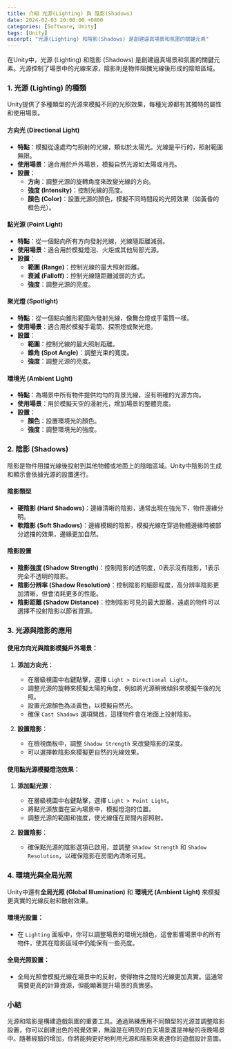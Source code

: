 ```yaml
---
title: 介紹 光源(Lighting) 與 陰影(Shadows)
date: 2024-02-03 20:00:00 +0800
categories: [Software, Unity]
tags: [Unity] 
excerpt: "光源(Lighting) 和陰影(Shadows) 是創建逼真場景和氛圍的關鍵元素"
---
```


在Unity中，光源 (Lighting) 和陰影 (Shadows) 是創建逼真場景和氛圍的關鍵元素。光源控制了場景中的光線來源，陰影則是物件阻擋光線後形成的陰暗區域。

### 1. **光源 (Lighting) 的種類**

Unity提供了多種類型的光源來模擬不同的光照效果，每種光源都有其獨特的屬性和使用場景。

#### **方向光 (Directional Light)**
- **特點**：模擬從遠處均勻照射的光線，類似於太陽光。光線是平行的，照射範圍無限。
- **使用場景**：適合用於戶外場景，模擬自然光源如太陽或月亮。
- **設置**：
  - **方向**：調整光源的旋轉角度來改變光線的方向。
  - **強度 (Intensity)**：控制光線的亮度。
  - **顏色 (Color)**：設置光源的顏色，模擬不同時間段的光照效果（如黃昏的橙色光）。

#### **點光源 (Point Light)**
- **特點**：從一個點向所有方向發射光線，光線隨距離減弱。
- **使用場景**：適合用於模擬燈泡、火炬或其他局部光源。
- **設置**：
  - **範圍 (Range)**：控制光線的最大照射距離。
  - **衰減 (Falloff)**：控制光線隨距離減弱的方式。
  - **強度**：調整光源的亮度。

#### **聚光燈 (Spotlight)**
- **特點**：從一個點向錐形範圍內發射光線，像舞台燈或手電筒一樣。
- **使用場景**：適合用於模擬手電筒、探照燈或聚光燈。
- **設置**：
  - **範圍**：控制光線的最大照射距離。
  - **錐角 (Spot Angle)**：調整光束的寬度。
  - **強度**：調整光源的亮度。

#### **環境光 (Ambient Light)**
- **特點**：為場景中所有物件提供均勻的背景光線，沒有明確的光源方向。
- **使用場景**：用於模擬天空的漫射光，增加場景的整體亮度。
- **設置**：
  - **顏色**：設置環境光的顏色。
  - **強度**：調整環境光的強度。

### 2. **陰影 (Shadows)**

陰影是物件阻擋光線後投射到其他物體或地面上的陰暗區域。Unity中陰影的生成和顯示會依據光源的設置進行。

#### **陰影類型**
- **硬陰影 (Hard Shadows)**：邊緣清晰的陰影，通常出現在強光下，物件邊緣分明。
- **軟陰影 (Soft Shadows)**：邊緣模糊的陰影，模擬光線在穿過物體邊緣時被部分遮擋的效果，邊緣更加自然。

#### **陰影設置**
- **陰影強度 (Shadow Strength)**：控制陰影的透明度，0表示沒有陰影，1表示完全不透明的陰影。
- **陰影分辨率 (Shadow Resolution)**：控制陰影的細節程度，高分辨率陰影更加清晰，但會消耗更多的性能。
- **陰影距離 (Shadow Distance)**：控制陰影可見的最大距離，遠處的物件可以選擇不投射陰影以節省資源。

### 3. **光源與陰影的應用**

#### **使用方向光與陰影模擬戶外場景**：
1. **添加方向光**：
   - 在層級視圖中右鍵點擊，選擇 `Light > Directional Light`。
   - 調整光源的旋轉來模擬太陽的角度，例如將光源稍微傾斜來模擬午後的光照。
   - 設置光源顏色為淡黃色，以模擬自然光。
   - 確保 `Cast Shadows` 選項開啟，這樣物件會在地面上投射陰影。

2. **設置陰影**：
   - 在檢視面板中，調整 `Shadow Strength` 來改變陰影的深度。
   - 可以選擇軟陰影來模擬更自然的光線效果。

#### **使用點光源模擬燈泡效果**：
1. **添加點光源**：
   - 在層級視圖中右鍵點擊，選擇 `Light > Point Light`。
   - 將點光源放置在室內場景中，模擬燈泡的位置。
   - 調整光源的範圍和強度，使光線僅在房間內部照射。

2. **設置陰影**：
   - 確保點光源的陰影選項已啟用，並調整 `Shadow Strength` 和 `Shadow Resolution`，以確保陰影在房間內清晰可見。

### 4. **環境光與全局光照**

Unity中還有**全局光照 (Global Illumination)** 和 **環境光 (Ambient Light)** 來模擬更真實的光線反射和散射效果。

#### **環境光設置**：
- 在 `Lighting` 面板中，你可以調整場景的環境光顏色，這會影響場景中的所有物件，使其在陰影區域中仍能保有一些亮度。

#### **全局光照設置**：
- 全局光照會模擬光線在場景中的反射，使得物件之間的光線更加真實。這通常需要更高的計算資源，但能顯著提升場景的真實感。

### 小結

光源和陰影是構建遊戲氛圍的重要工具。通過熟練應用不同類型的光源並調整陰影設置，你可以創建出色的視覺效果，無論是在明亮的白天場景還是神秘的夜晚場景中。隨著經驗的增加，你將能夠更好地利用光源和陰影來表達你的遊戲設計意圖。
